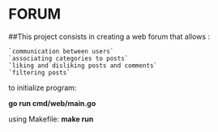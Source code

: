 # FORUM #


##This project consists in creating a web forum that allows :

    `communication between users`
    `associating categories to posts`
    `liking and disliking posts and comments`
    `filtering posts`



to initialize program:

**go run cmd/web/main.go**


using Makefile:
 **make run**


